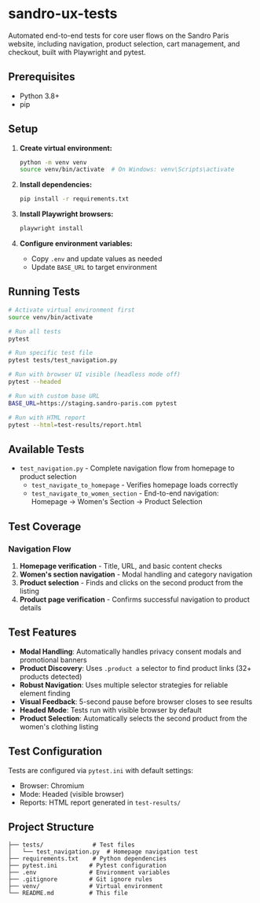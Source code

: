 # sandro-ux-tests

Automated end-to-end tests for core user flows on the Sandro Paris website, including navigation, product selection, cart management, and checkout, built with Playwright and pytest.

## Prerequisites

- Python 3.8+
- pip

## Setup

1. **Create virtual environment:**
   ```bash
   python -m venv venv
   source venv/bin/activate  # On Windows: venv\Scripts\activate
   ```

2. **Install dependencies:**
   ```bash
   pip install -r requirements.txt
   ```

3. **Install Playwright browsers:**
   ```bash
   playwright install
   ```

4. **Configure environment variables:**
   - Copy `.env` and update values as needed
   - Update `BASE_URL` to target environment

## Running Tests

```bash
# Activate virtual environment first
source venv/bin/activate

# Run all tests
pytest

# Run specific test file
pytest tests/test_navigation.py

# Run with browser UI visible (headless mode off)
pytest --headed

# Run with custom base URL
BASE_URL=https://staging.sandro-paris.com pytest

# Run with HTML report
pytest --html=test-results/report.html
```

## Available Tests

- `test_navigation.py` - Complete navigation flow from homepage to product selection
  - `test_navigate_to_homepage` - Verifies homepage loads correctly
  - `test_navigate_to_women_section` - End-to-end navigation: Homepage → Women's Section → Product Selection

## Test Coverage

### Navigation Flow
1. **Homepage verification** - Title, URL, and basic content checks
2. **Women's section navigation** - Modal handling and category navigation
3. **Product selection** - Finds and clicks on the second product from the listing
4. **Product page verification** - Confirms successful navigation to product details

## Test Features

- **Modal Handling**: Automatically handles privacy consent modals and promotional banners
- **Product Discovery**: Uses `.product a` selector to find product links (32+ products detected)
- **Robust Navigation**: Uses multiple selector strategies for reliable element finding
- **Visual Feedback**: 5-second pause before browser closes to see results
- **Headed Mode**: Tests run with visible browser by default
- **Product Selection**: Automatically selects the second product from the women's clothing listing

## Test Configuration

Tests are configured via `pytest.ini` with default settings:
- Browser: Chromium
- Mode: Headed (visible browser)
- Reports: HTML report generated in `test-results/`

## Project Structure

```
├── tests/              # Test files
│   └── test_navigation.py  # Homepage navigation test
├── requirements.txt    # Python dependencies
├── pytest.ini         # Pytest configuration
├── .env               # Environment variables
├── .gitignore         # Git ignore rules
├── venv/              # Virtual environment
└── README.md          # This file
```
